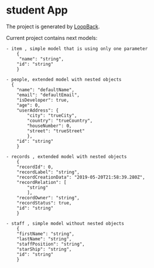 # student App

The project is generated by [LoopBack](http://loopback.io).

Current project contains next models:

    - item , simple model that is using only one parameter
        {
         "name": "string",
        "id": "string"
        }

    - people, extended model with nested objects
      {
        "name": "defaultName",
        "email": "defaultEmail",
        "isDeveloper": true,
        "age": 0,
        "userAddress": {
            "city": "trueCity",
            "country": "trueCountry",
            "houseNumber": 0,
            "street": "trueStreet"
            },
        "id": "string"
        }
        
    - records , extended model with nested objects
        {
        "recordId": 0,
        "recordLabel": "string",
        "recordCreationData": "2019-05-20T21:58:39.280Z",
        "recordRelation": [
            "string"
            ],
        "recordOwner": "string",
        "recordStatus": true,
        "id": "string"
        }

    - staff , simple model without nested objects
        {
        "firstName": "string",
        "lastName": "string",
        "staffPosition": "string",
        "starShip": "string",
        "id": "string"
        }
